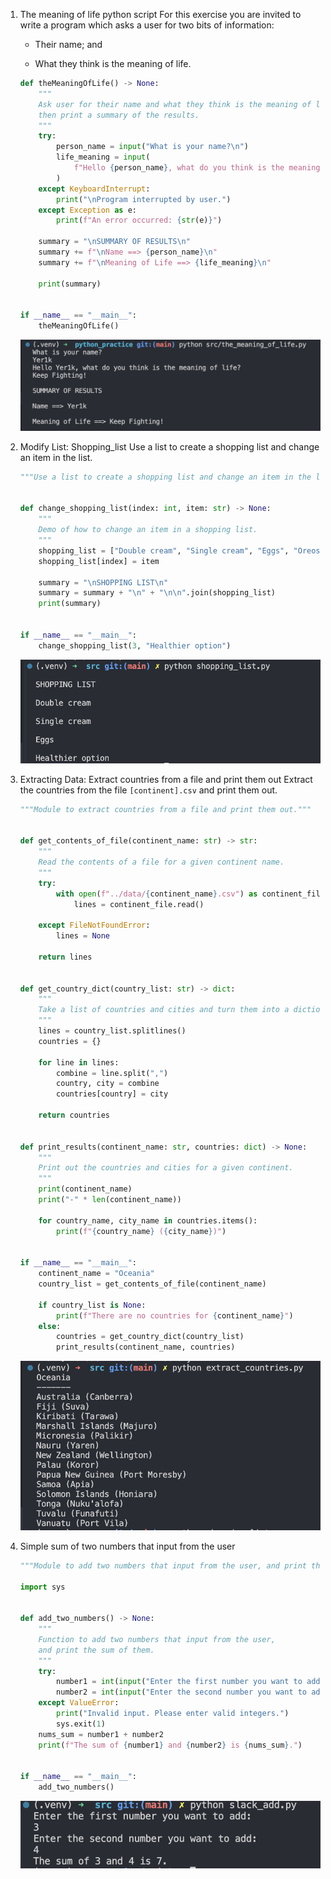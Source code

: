1. The meaning of life python script
    For this exercise you are invited to write a program which asks a user for two bits of information:

    - Their name; and

    - What they think is the meaning of life.

    ```python
    def theMeaningOfLife() -> None:
        """
        Ask user for their name and what they think is the meaning of life,
        then print a summary of the results.
        """
        try:
            person_name = input("What is your name?\n")
            life_meaning = input(
                f"Hello {person_name}, what do you think is the meaning of life?\n"
            )
        except KeyboardInterrupt:
            print("\nProgram interrupted by user.")
        except Exception as e:
            print(f"An error occurred: {str(e)}")

        summary = "\nSUMMARY OF RESULTS\n"
        summary += f"\nName ==> {person_name}\n"
        summary += f"\nMeaning of Life ==> {life_meaning}\n"

        print(summary)


    if __name__ == "__main__":
        theMeaningOfLife()
    ```

    ![The meaning of life python output](./screenshots/the_meaning_of_life_output.png)

1. Modify List: Shopping_list
    Use a list to create a shopping list and change an item in the list.

    ```python
    """Use a list to create a shopping list and change an item in the list."""


    def change_shopping_list(index: int, item: str) -> None:
        """
        Demo of how to change an item in a shopping list.
        """
        shopping_list = ["Double cream", "Single cream", "Eggs", "Oreos"]
        shopping_list[index] = item

        summary = "\nSHOPPING LIST\n"
        summary = summary + "\n" + "\n\n".join(shopping_list)
        print(summary)


    if __name__ == "__main__":
        change_shopping_list(3, "Healthier option")
    ```
    ![Shopping list output](./screenshots/shopping_list_output.png)


1. Extracting Data: Extract countries from a file and print them out
    Extract the countries from the file `[continent].csv` and print them out.

    ```python
    """Module to extract countries from a file and print them out."""


    def get_contents_of_file(continent_name: str) -> str:
        """
        Read the contents of a file for a given continent name.
        """
        try:
            with open(f"../data/{continent_name}.csv") as continent_file:
                lines = continent_file.read()

        except FileNotFoundError:
            lines = None

        return lines


    def get_country_dict(country_list: str) -> dict:
        """
        Take a list of countries and cities and turn them into a dictionary.
        """
        lines = country_list.splitlines()
        countries = {}

        for line in lines:
            combine = line.split(",")
            country, city = combine
            countries[country] = city

        return countries


    def print_results(continent_name: str, countries: dict) -> None:
        """
        Print out the countries and cities for a given continent.
        """
        print(continent_name)
        print("-" * len(continent_name))

        for country_name, city_name in countries.items():
            print(f"{country_name} ({city_name})")


    if __name__ == "__main__":
        continent_name = "Oceania"
        country_list = get_contents_of_file(continent_name)

        if country_list is None:
            print(f"There are no countries for {continent_name}")
        else:
            countries = get_country_dict(country_list)
            print_results(continent_name, countries)
    ```
    ![Extract countries output](./screenshots/extract_countries_output.png)


1. Simple sum of two numbers that input from the user
    ```python
    """Module to add two numbers that input from the user, and print the sum of them."""

    import sys


    def add_two_numbers() -> None:
        """
        Function to add two numbers that input from the user,
        and print the sum of them.
        """
        try:
            number1 = int(input("Enter the first number you want to add:\n"))
            number2 = int(input("Enter the second number you want to add:\n"))
        except ValueError:
            print("Invalid input. Please enter valid integers.")
            sys.exit(1)
        nums_sum = number1 + number2
        print(f"The sum of {number1} and {number2} is {nums_sum}.")


    if __name__ == "__main__":
        add_two_numbers()
    ```
    ![Simple sum output](./screenshots/slack_add_output.png)